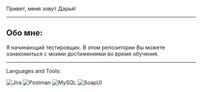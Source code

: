 Привет, меня зовут Дарья!

---

## Обо мне:

Я начинающий тестировщик. В этом репозитории Вы можете ознакомиться с моими достижениями во время обучения.

---

Languages and Tools:

![Jira](https://img.shields.io/badge/-Jira-blue?style=flat&logo=Jira&logoColor=white)
![Postman](https://img.shields.io/badge/-Postman-orange?style=flat&logo=Postman&logoColor=white)
![MySQL](https://img.shields.io/badge/-MySQL-blue?style=flat&logo=MySQL&logoColor=white)
![SoapUI](https://img.shields.io/badge/-SoapUI-yellow?style=flat&logo=SoapUI&logoColor=white)
